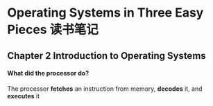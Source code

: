# Operating Systems in Three Easy Pieces 读书笔记

## Chapter 2 Introduction to Operating Systems
#### What did the processor do?
The processor **fetches** an instruction from memory, **decodes** it, and **executes** it